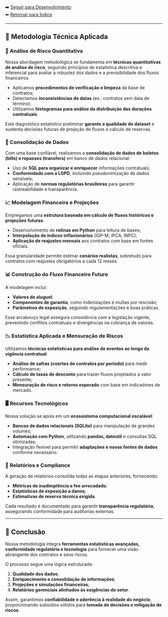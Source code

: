 ➡️ [Seguir para Desenvolvimento](../3_desenvolvimento/desenvolvimento.md)  
⬅️ [Retornar para Índice](../Readme.md)

---

## 📌 Metodologia Técnica Aplicada

### 🔎 Análise de Risco Quantitativa
Nossa abordagem metodológica se fundamenta em **técnicas quantitativas de análise de risco**, seguindo princípios de estatística descritiva e inferencial para avaliar a robustez dos dados e a previsibilidade dos fluxos financeiros. 
- Aplicamos **procedimentos de verificação e limpeza** da base de contratos;
- Detectamos **inconsistências de datas** (ex.: contratos sem data de término);
- Utilizamos **histogramas para análise da distribuição das durações contratuais**.

Este diagnóstico estatístico preliminar **garante a qualidade do dataset** e sustenta decisões futuras de projeção de fluxos e cálculo de reservas.

### 🏦 Consolidação de Dados
Com uma base confiável, realizamos a **consolidação de dados de boletos (bills) e repasses (transfers)** em banco de dados relacional:
- Uso de **SQL para organizar e enriquecer** informações contratuais;
- **Conformidade com a LGPD**, incluindo pseudonimização de dados sensíveis;
- Aplicação de **normas regulatórias brasileiras** para garantir rastreabilidade e transparência.

### 📈 Modelagem Financeira e Projeções
Empregamos uma **estrutura baseada em cálculo de fluxos históricos e projeções futuras**:
- Desenvolvimento de **rotinas em Python** para leitura de bases;
- **Interpolação de índices inflacionários** (IGP-M, IPCA, INPC);
- **Aplicação de reajustes mensais** aos contratos com base em fontes oficiais.

Essa granularidade permite estimar **cenários realistas**, sobretudo para contratos com reajustes obrigatórios a cada 12 meses.

### 📊 Construção do Fluxo Financeiro Futuro
A modelagem inclui:
- **Valores de aluguel**;
- **Componentes de garantia**, como indenizações e multas por rescisão;
- **Parâmetros de exposição**, seguindo regulamentações e boas práticas.

Esse arcabouço legal assegura consistência com a legislação vigente, prevenindo conflitos contratuais e divergências na cobrança de valores.

### 📉 Estatística Aplicada e Mensuração de Riscos
Utilizamos **técnicas estatísticas para análise de eventos ao longo da vigência contratual**:
- **Análise de safras (coortes de contratos por período)** para medir performance;
- **Cálculo de taxas de desconto** para trazer fluxos projetados a valor presente;
- **Mensuração de risco e retorno esperado** com base em indicadores de mercado.

### 🖥️ Recursos Tecnológicos
Nossa solução se apoia em um **ecossistema computacional escalável**:
- **Bancos de dados relacionais (SQLite)** para manipulação de grandes volumes;
- **Automação com Python**, utilizando **pandas, dateutil** e consultas SQL otimizadas;
- Integração flexível para permitir **adaptações e novas fontes de dados** conforme necessário.

### 📑 Relatórios e Compliance
A geração de relatórios consolida todas as etapas anteriores, fornecendo:
- **Métricas de inadimplência e fee arrecadado**;
- **Estatísticas de exposição a danos**;
- **Estimativas de reserva técnica exigida**.

Cada resultado é documentado para garantir **transparência regulatória**, assegurando conformidade para auditorias externas.

---

## 📌 Conclusão
Nossa metodologia integra **ferramentas estatísticas avançadas, conformidade regulatória e tecnologia** para fornecer uma visão abrangente dos contratos e seus riscos.

O processo segue uma lógica estruturada:
1. **Qualidade dos dados**;
2. **Enriquecimento e consolidação de informações**;
3. **Projeções e simulações financeiras**;
4. **Relatórios gerenciais alinhados às exigências do setor**.

Assim, garantimos **confiabilidade e aderência à realidade do negócio**, proporcionando subsídios sólidos para **tomada de decisões e mitigação de riscos**.

